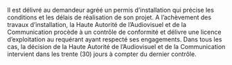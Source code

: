 Il est délivré au demandeur agréé un permis d’installation qui précise les conditions et les délais de réalisation de son projet.
A l’achèvement des travaux d’installation, la Haute Autorité de l’Audiovisuel et de la Communication procède à un contrôle de conformité et délivre une licence d’exploitation au requérant ayant respecté ses engagements.
Dans tous les cas, la décision de la Haute Autorité de l’Audiovisuel et de la Communication intervient dans les trente (30) jours à compter du dernier contrôle.